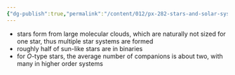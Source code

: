 ```yaml
---
{"dg-publish":true,"permalink":"/content/012/px-282-stars-and-solar-system/term-1-stars/f-binary-stars-and-fundamental-parameters/px-285-f1-binary-stars/","noteIcon":"1","created":"2024-11-29T05:56:10.544+00:00","updated":"2024-11-29T06:00:24.870+00:00"}
---
```


- stars form from large molecular clouds, which are naturally not sized for one star, thus multiple star systems are formed
- roughly half of sun-like stars are in binaries
- for ${} O$-type stars, the average number of companions is about two, with many in higher order systems
